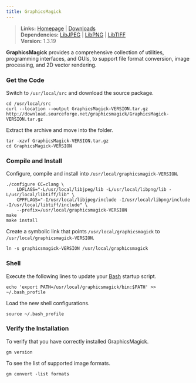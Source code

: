 ```yaml
---
title: GraphicsMagick
---
```


> **Links:** [Homepage](http://www.graphicsmagick.org/) | [Downloads](http://www.graphicsmagick.org/download.html)  
> **Dependencies:** [LibJPEG](/libjpeg/) | [LibPNG](/libpng/) | [LibTIFF](/libtiff/)  
> **Version:** <span id="version">1.3.19</span>


**GraphicsMagick** provides a comprehensive collection of utilities, programming interfaces, and GUIs, to support file format conversion, image processing, and 2D vector rendering.


### Get the Code

Switch to `/usr/local/src` and download the source package.

	cd /usr/local/src
	curl --location --output GraphicsMagick-VERSION.tar.gz http://download.sourceforge.net/graphicsmagick/GraphicsMagick-VERSION.tar.gz

Extract the archive and move into the folder.

	tar -xzvf GraphicsMagick-VERSION.tar.gz
	cd GraphicsMagick-VERSION


### Compile and Install

Configure, compile and install into `/usr/local/graphicsmagick-VERSION`.

	./configure CC=clang \
		LDFLAGS="-L/usr/local/libjpeg/lib -L/usr/local/libpng/lib -L/usr/local/libtiff/lib" \
		CPPFLAGS="-I/usr/local/libjpeg/include -I/usr/local/libpng/include -I/usr/local/libtiff/include" \
		--prefix=/usr/local/graphicsmagick-VERSION
	make
	make install

Create a symbolic link that points `/usr/local/graphicsmagick` to `/usr/local/graphicsmagick-VERSION`.

	ln -s graphicsmagick-VERSION /usr/local/graphicsmagick


### Shell

Execute the following lines to update your [Bash](http://en.wikipedia.org/wiki/Bash_%28Unix_shell%29) startup script.

	echo 'export PATH=/usr/local/graphicsmagick/bin:$PATH' >> ~/.bash_profile

Load the new shell configurations.

	source ~/.bash_profile


### Verify the Installation

To verify that you have correctly installed GraphicsMagick.

	gm version

To see the list of supported image formats.

	gm convert -list formats
